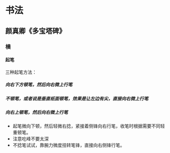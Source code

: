 # 书法
## 颜真卿《多宝塔碑》
### 横
#### 起笔
三种起笔方法：
##### 向右下方顿笔，然后向右微上行笔
##### 不顿笔，或者说是垂直纸面顿笔，效果是让左边有尖，直接向右微上行笔
##### 向右上顿笔，然后向右微上行笔
* 起笔微向下顿，然后轻微右捻，紧接着侧锋向右行笔，收笔时根据需要不同轻重顿笔。
* 注意吃峰不要太深
* 不捻笔试试，靠腕力微度扭转笔锋，直接向右侧锋行笔。

